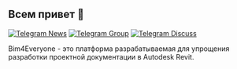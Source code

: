 ## Всем привет 👋

[![Telegram News](https://img.shields.io/badge/Telegram-News-blue.svg)](https://t.me/bim4everyone_news)
[![Telegram Group](https://img.shields.io/badge/Telegram-Group-blue.svg)](https://t.me/bim4everyone_group)
[![Telegram Discuss](https://img.shields.io/badge/Telegram-Discuss-blue.svg)](https://t.me/bim4everyone_discuss)

Bim4Everyone - это платформа разрабатываемая для упрощения разработки проектной документации в Autodesk Revit.

<!--

**Here are some ideas to get you started:**

🙋‍♀️ A short introduction - what is your organization all about?
🌈 Contribution guidelines - how can the community get involved?
👩‍💻 Useful resources - where can the community find your docs? Is there anything else the community should know?
🍿 Fun facts - what does your team eat for breakfast?
🧙 Remember, you can do mighty things with the power of [Markdown](https://docs.github.com/github/writing-on-github/getting-started-with-writing-and-formatting-on-github/basic-writing-and-formatting-syntax)
-->
